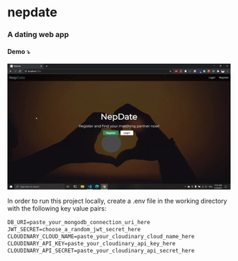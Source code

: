 # nepdate

### A dating web app

#### Demo ⤵

![](./demo/nepdate_web_demo.gif)

<p>
In order to run this project locally, create a .env file in the working directory with the following key value pairs:
</p>

```
DB_URI=paste_your_mongodb_connection_uri_here
JWT_SECRET=choose_a_random_jwt_secret_here
CLOUDINARY_CLOUD_NAME=paste_your_cloudinary_cloud_name_here
CLOUDINARY_API_KEY=paste_your_cloudinary_api_key_here
CLOUDINARY_API_SECRET=paste_your_cloudinary_api_secret_here
```
